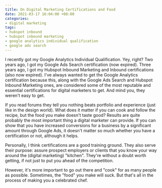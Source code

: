 ```yaml
---
title: On Digital Marketing Certifications and Food
date: 2021-03-17 16:04:00 +08:00
categories:
- digital marketing
tags:
- hubspot inbound
- hubspot inbound marketing
- google analytics individual qualification
- google ads search
---
```


I recently got my Google Analytics Individual Qualification. Yey, right? Two years ago, I got my Google Ads Search certification (now expired). Three years ago, I got my Hubspot Inbound Marketing and Inbound certifications (also now expired). I've always wanted to get the Google Analytics certification because this, along with the Google Ads Search and Hubspot Inbound Marketing ones, are considered some of the most reputable and essential certifications for digital marketers to get. And mind you, they weren't easy to get.

If you read forums they tell you nothing beats portfolio and experience (just like in the design world). What does it matter if you can cook and follow the recipe, but the food you make doesn't taste good? Results are quite probably the most important thing a digital marketer can provide. If you can show that you have increased conversions for a business by a significant amount through Google Ads, it doesn't matter so much whether you have a certification or not, although it helps.

Personally, I think certifications are a good training ground. They also serve their purpose: assure prospect employers or clients that you know your way around the (digital marketing) "kitchen". They're without a doubt worth getting, if not just to put you ahead of the competition.

However, it's more important to go out there and "cook" for as many people as possible. Sometimes, the "food" you make will suck. But that's all in the process of making you a celebrated chef.